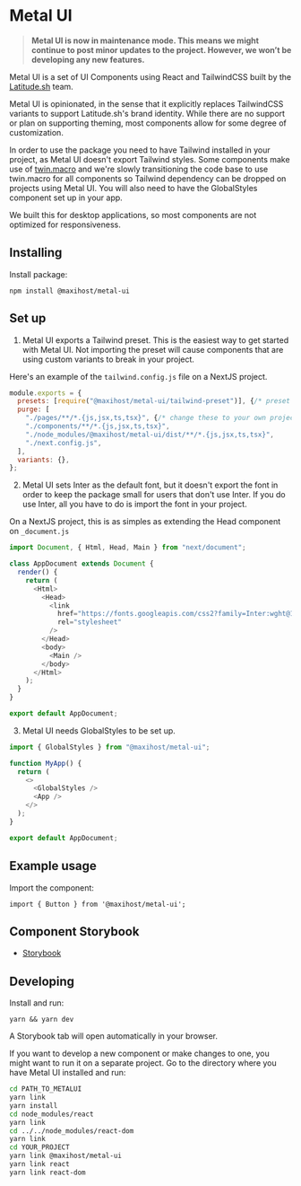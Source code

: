 # Metal UI

> **Metal UI is now in maintenance mode. This means we might continue to post minor updates to the project. However, we won’t be developing any new features.**

Metal UI is a set of UI Components using React and TailwindCSS built by the [Latitude.sh](https://www.latitude.sh) team.

Metal UI is opinionated, in the sense that it explicitly replaces TailwindCSS variants to support Latitude.sh's brand identity. While there are no support or plan on supporting theming, most components allow for some degree of customization.

In order to use the package you need to have Tailwind installed in your project, as Metal UI doesn't export Tailwind styles. Some components make use of [twin.macro](https://github.com/ben-rogerson/twin.macro) and we're slowly transitioning the code base to use twin.macro for all components so Tailwind dependency can be dropped on projects using Metal UI. You will also need to have the GlobalStyles component set up in your app.

We built this for desktop applications, so most components are not optimized for responsiveness.

## Installing

Install package:

`npm install @maxihost/metal-ui`

## Set up

1. Metal UI exports a Tailwind preset. This is the easiest way to get started with Metal UI. Not importing the preset will cause components that are using custom variants to break in your project.

Here's an example of the `tailwind.config.js` file on a NextJS project.

```javascript
module.exports = {
  presets: [require("@maxihost/metal-ui/tailwind-preset")], {/* preset */}
  purge: [
    "./pages/**/*.{js,jsx,ts,tsx}", {/* change these to your own project paths */}
    "./components/**/*.{js,jsx,ts,tsx}",
    "./node_modules/@maxihost/metal-ui/dist/**/*.{js,jsx,ts,tsx}",
    "./next.config.js",
  ],
  variants: {},
};
```

2. Metal UI sets Inter as the default font, but it doesn't export the font in order to keep the package small for users that don't use Inter. If you do use Inter, all you have to do is import the font in your project.

On a NextJS project, this is as simples as extending the Head component on `_document.js`

```javascript
import Document, { Html, Head, Main } from "next/document";

class AppDocument extends Document {
  render() {
    return (
      <Html>
        <Head>
          <link
            href="https://fonts.googleapis.com/css2?family=Inter:wght@100;200;300;400;500;600;700;800;900&display=swap"
            rel="stylesheet"
          />
        </Head>
        <body>
          <Main />
        </body>
      </Html>
    );
  }
}

export default AppDocument;
```

3. Metal UI needs GlobalStyles to be set up.

```javascript
import { GlobalStyles } from "@maxihost/metal-ui";

function MyApp() {
  return (
    <>
      <GlobalStyles />
      <App />
    </>
  );
}

export default AppDocument;
```

## Example usage

Import the component:

`import { Button } from '@maxihost/metal-ui';`

## Component Storybook

- [Storybook](https://latitudesh.github.io/metal-ui/)

## Developing

Install and run:

`yarn && yarn dev`

A Storybook tab will open automatically in your browser.

If you want to develop a new component or make changes to one, you might want to run it on a separate project. Go to the directory where you have Metal UI installed and run:

```bash
cd PATH_TO_METALUI
yarn link
yarn install
cd node_modules/react
yarn link
cd ../../node_modules/react-dom
yarn link
cd YOUR_PROJECT
yarn link @maxihost/metal-ui
yarn link react
yarn link react-dom
```
